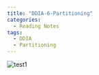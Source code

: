 ```yaml
---
title: "DDIA-6-Partitioning"
categories:
  - Reading Notes
tags:
  - DDIA
  - Partitioning
---
```

<!--![ddia-6-partitioning](/assets/images/reading-notes/DDIA/6/Designing-Data-Intensive-Applications-6-Partioning.png)
![ddia-6-partitioning](/assets/images/reading-notes/DDIA/6/Designing-Data-Intensive-Applications-6-Partioning-a.png)
![ddia-6-partitioning](/assets/images/reading-notes/DDIA/6/Designing-Data-Intensive-Applications-6-Partioning-b.png)
![ddia-6-partitioning](/assets/images/reading-notes/DDIA/6/bart-test.png)-->
<!--![test](/assets/images/bio-photo.jpg)-->
<!--<figure class="third">
	<img src="/assets/images/bio-photo.jpg">
	<img src="/assets/images/bio-photo.jpg">
	<img src="/assets/images/bio-photo.jpg">
	<figcaption>Caption describing these three images.</figcaption>
</figure>-->
<!--[![foo](https://live.staticflickr.com/8361/8400335147_5fabaa504c_o.jpg)](https://flic.kr/p/dNiUYB)-->
![test1](https://github.com/Analyse4/smartbill-s-maze/blob/dcb53f25d7787ae48b69cb1b4dd7fa36e61f58a6/assets/images/reading-notes/DDIA/6/Designing-Data-Intensive-Applications-6-Partioning.png?raw=true "Optional Title")